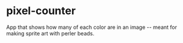 # pixel-counter
App that shows how many of each color are in an image -- meant for making sprite art with perler beads.
